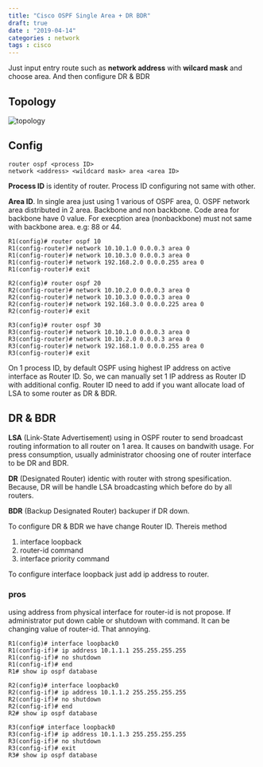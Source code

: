 ```yaml
---
title: "Cisco OSPF Single Area + DR BDR"
draft: true
date : "2019-04-14"
categories : network
tags : cisco
---
```


Just input entry route such as **network address** with **wilcard mask** and choose area. And then configure DR & BDR

## Topology
![topology](https://gblobscdn.gitbook.com/assets%2F-M4i1FkyJ96YEscBnmfS%2F-M4icPZWcnOSs2jE7Vt9%2F-M4ieoxl1sQHB4Bwj25r%2Fospf-single.png?alt=media&token=f6d811fd-344a-4aa5-ac4b-8eef0696b0cc)

## Config

    router ospf <process ID>
    network <address> <wildcard mask> area <area ID>

**Process ID** is identity of router. Process ID configuring not same with other.

**Area ID**. In single area just using 1 various of OSPF area, 0. OSPF network area distributed in 2 area. Backbone and non backbone. Code area for backbone have 0 value. For execption area (nonbackbone) must not same with backbone area. e.g: 88 or 44.

    R1(config)# router ospf 10
    R1(config-router)# network 10.10.1.0 0.0.0.3 area 0
    R1(config-router)# network 10.10.3.0 0.0.0.3 area 0
    R1(config-router)# network 192.168.2.0 0.0.0.255 area 0
    R1(config-router)# exit

    R2(config)# router ospf 20
    R2(config-router)# network 10.10.2.0 0.0.0.3 area 0
    R2(config-router)# network 10.10.3.0 0.0.0.3 area 0
    R2(config-router)# network 192.168.3.0 0.0.0.225 area 0
    R2(config-router)# exit

    R3(config)# router ospf 30
    R3(config-router)# network 10.10.1.0 0.0.0.3 area 0
    R3(config-router)# network 10.10.2.0 0.0.0.3 area 0
    R3(config-router)# network 192.168.1.0 0.0.0.255 area 0
    R3(config-router)# exit

On 1 process ID, by default OSPF using highest IP address on active interface as Router ID. So, we can manually set 1 IP address as Router ID with additional config. Router ID need to add if you want allocate load of LSA to some router as DR & BDR.

## DR & BDR

**LSA** (Link-State Advertisement) using in OSPF router to send broadcast routing information to all router on 1 area. It causes on bandwith usage. For press consumption, usually administrator choosing one of router interface to be DR and BDR.

**DR** (Designated Router) identic with router with strong spesification. Because, DR will be handle LSA broadcasting which before do by all routers.

**BDR** (Backup Designated Router) backuper if DR down.

To configure DR & BDR we have change Router ID. Thereis method

1. interface loopback
2. router-id command
3. interface priority command

To configure interface loopback just add ip address to router.

### pros

using address from physical interface for router-id is not propose. If administrator put down cable or shutdown with command. It can be changing value of router-id. That annoying.

    R1(config)# interface loopback0
    R1(config-if)# ip address 10.1.1.1 255.255.255.255
    R1(config-if)# no shutdown
    R1(config-if)# end
    R1# show ip ospf database

    R2(config)# interface loopback0
    R2(config-if)# ip address 10.1.1.2 255.255.255.255
    R2(config-if)# no shutdown
    R2(config-if)# end
    R2# show ip ospf database

    R3(config# interface loopback0
    R3(config-if)# ip address 10.1.1.3 255.255.255.255
    R3(config-if)# no shutdown
    R3(config-if)# exit
    R3# show ip ospf database